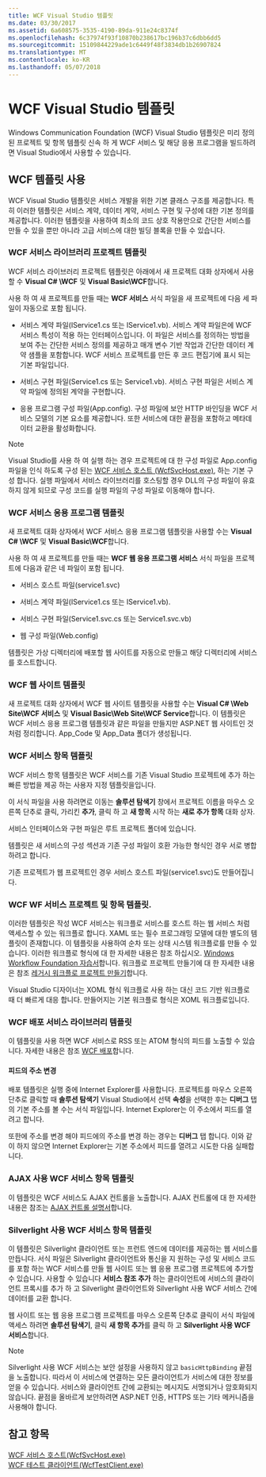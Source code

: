 ```yaml
---
title: WCF Visual Studio 템플릿
ms.date: 03/30/2017
ms.assetid: 6a608575-3535-4190-89da-911e24c8374f
ms.openlocfilehash: 6c37974f93f10870b238617bc196b37c6dbb6dd5
ms.sourcegitcommit: 15109844229ade1c6449f48f3834db1b26907824
ms.translationtype: MT
ms.contentlocale: ko-KR
ms.lasthandoff: 05/07/2018
---
```

# <a name="wcf-visual-studio-templates"></a>WCF Visual Studio 템플릿
Windows Communication Foundation (WCF) Visual Studio 템플릿은 미리 정의 된 프로젝트 및 항목 템플릿 신속 하 게 WCF 서비스 및 해당 응용 프로그램을 빌드하려면 Visual Studio에서 사용할 수 있습니다.  
  
## <a name="using-the-wcf-templates"></a>WCF 템플릿 사용  
 WCF Visual Studio 템플릿은 서비스 개발을 위한 기본 클래스 구조를 제공합니다. 특히 이러한 템플릿은 서비스 계약, 데이터 계약, 서비스 구현 및 구성에 대한 기본 정의를 제공합니다. 이러한 템플릿을 사용하여 최소의 코드 상호 작용만으로 간단한 서비스를 만들 수 있을 뿐만 아니라 고급 서비스에 대한 빌딩 블록을 만들 수 있습니다.  
  
### <a name="wcf-service-library-project-template"></a>WCF 서비스 라이브러리 프로젝트 템플릿  
 WCF 서비스 라이브러리 프로젝트 템플릿은 아래에서 새 프로젝트 대화 상자에서 사용할 수 **Visual C# \WCF** 및 **Visual Basic\WCF**합니다.  
  
 사용 하 여 새 프로젝트를 만들 때는 **WCF 서비스** 서식 파일을 새 프로젝트에 다음 세 파일이 자동으로 포함 됩니다.  
  
-   서비스 계약 파일(IService1.cs 또는 IService1.vb). 서비스 계약 파일은에 WCF 서비스 특성이 적용 하는 인터페이스입니다. 이 파일은 서비스를 정의하는 방법을 보여 주는 간단한 서비스 정의를 제공하고 매개 변수 기반 작업과 간단한 데이터 계약 샘플을 포함합니다. WCF 서비스 프로젝트를 만든 후 코드 편집기에 표시 되는 기본 파일입니다.  
  
-   서비스 구현 파일(Service1.cs 또는 Service1.vb). 서비스 구현 파일은 서비스 계약 파일에 정의된 계약을 구현합니다.  
  
-   응용 프로그램 구성 파일(App.config). 구성 파일에 보안 HTTP 바인딩을 WCF 서비스 모델의 기본 요소를 제공합니다. 또한 서비스에 대한 끝점을 포함하고 메타데이터 교환을 활성화합니다.  
  
> [!NOTE]
>  Visual Studio를 사용 하 여 실행 하는 경우 프로젝트에 대 한 구성 파일로 App.config 파일을 인식 하도록 구성 된는 [WCF 서비스 호스트 (WcfSvcHost.exe)](../../../docs/framework/wcf/wcf-service-host-wcfsvchost-exe.md), 하는 기본 구성 합니다. 실행 파일에서 서비스 라이브러리를 호스팅할 경우 DLL의 구성 파일이 유효하지 않게 되므로 구성 코드를 실행 파일의 구성 파일로 이동해야 합니다.  
  
### <a name="wcf-service-application-template"></a>WCF 서비스 응용 프로그램 템플릿  
 새 프로젝트 대화 상자에서 WCF 서비스 응용 프로그램 템플릿을 사용할 수는 **Visual C# \WCF** 및 **Visual Basic\WCF**합니다.  
  
 사용 하 여 새 프로젝트를 만들 때는 **WCF 웹 응용 프로그램 서비스** 서식 파일을 프로젝트에 다음과 같은 네 파일이 포함 됩니다.  
  
-   서비스 호스트 파일(service1.svc)  
  
-   서비스 계약 파일(IService1.cs 또는 IService1.vb).  
  
-   서비스 구현 파일(Service1.svc.cs 또는 Service1.svc.vb)  
  
-   웹 구성 파일(Web.config)  
  
 템플릿은 가상 디렉터리에 배포할 웹 사이트를 자동으로 만들고 해당 디렉터리에 서비스를 호스트합니다.  
  
### <a name="wcf-web-site-template"></a>WCF 웹 사이트 템플릿  
 새 프로젝트 대화 상자에서 WCF 웹 사이트 템플릿을 사용할 수는 **Visual C# \Web Site\WCF 서비스** 및 **Visual Basic\Web Site\WCF Service**합니다. 이 템플릿은 WCF 서비스 응용 프로그램 템플릿과 같은 파일을 만들지만 ASP.NET 웹 사이트인 것처럼 정리합니다. App_Code 및 App_Data 폴더가 생성됩니다.  
  
### <a name="wcf-service-item-template"></a>WCF 서비스 항목 템플릿  
 WCF 서비스 항목 템플릿은 WCF 서비스를 기존 Visual Studio 프로젝트에 추가 하는 빠른 방법을 제공 하는 사용자 지정 템플릿을입니다.  
  
 이 서식 파일을 사용 하려면로 이동는 **솔루션 탐색기** 창에서 프로젝트 이름을 마우스 오른쪽 단추로 클릭, 가리킨 **추가**, 클릭 하 고 **새 항목** 시작 하는 **새로 추가 항목** 대화 상자.  
  
 서비스 인터페이스와 구현 파일은 루트 프로젝트 폴더에 있습니다.  
  
 템플릿은 새 서비스의 구성 섹션과 기존 구성 파일이 호환 가능한 형식인 경우 서로 병합하려고 합니다.  
  
 기존 프로젝트가 웹 프로젝트인 경우 서비스 호스트 파일(service1.svc)도 만들어집니다.  
  
### <a name="wcf-wf-service-project-and-item-template"></a>WCF WF 서비스 프로젝트 및 항목 템플릿.  
 이러한 템플릿은 작성 WCF 서비스는 워크플로 서비스를 호스트 하는 웹 서비스 처럼 액세스할 수 있는 워크플로 합니다. XAML 또는 필수 프로그래밍 모델에 대한 별도의 템플릿이 존재합니다. 이 템플릿을 사용하여 순차 또는 상태 시스템 워크플로를 만들 수 있습니다. 이러한 워크플로 형식에 대 한 자세한 내용은 참조 하십시오. [Windows Workflow Foundation 자습서](http://msdn.microsoft.com/library/e9705654-bd96-4b56-8d98-f1f118112d97)합니다. 워크플로 프로젝트 만들기에 대 한 자세한 내용은 참조 [레거시 워크플로 프로젝트 만들기](/visualstudio/workflow-designer/creating-legacy-workflow-projects)합니다.  
  
 Visual Studio 디자이너는 XOML 형식 워크플로 사용 하는 대신 코드 기반 워크플로 때 더 빠르게 대응 합니다. 만들어지는 기본 워크플로 형식은 XOML 워크플로입니다.  
  
### <a name="wcf-syndication-service-library-template"></a>WCF 배포 서비스 라이브러리 템플릿  
 이 템플릿을 사용 하면 WCF 서비스로 RSS 또는 ATOM 형식의 피드를 노출할 수 있습니다. 자세한 내용은 참조 [WCF 배포](../../../docs/framework/wcf/feature-details/wcf-syndication.md)합니다.  
  
#### <a name="changing-the-address-of-the-feed"></a>피드의 주소 변경  
 배포 템플릿은 실행 중에 Internet Explorer를 사용합니다. 프로젝트를 마우스 오른쪽 단추로 클릭할 때 **솔루션 탐색기** Visual Studio에서 선택 **속성**을 선택한 후는 **디버그** 탭의 기본 주소를 볼 수는 서식 파일입니다. Internet Explorer는 이 주소에서 피드를 열려고 합니다.  
  
 또한에 주소를 변경 해야 피드에의 주소를 변경 하는 경우는 **디버그** 탭 합니다. 이와 같이 하지 않으면 Internet Explorer는 기본 주소에서 피드를 열려고 시도한 다음 실패합니다.  
  
### <a name="ajax-enabled-wcf-service-item-template"></a>AJAX 사용 WCF 서비스 항목 템플릿  
 이 템플릿은 WCF 서비스도 AJAX 컨트롤을 노출합니다. AJAX 컨트롤에 대 한 자세한 내용은 참조는 [AJAX 컨트롤 설명서](http://go.microsoft.com/fwlink/?LinkId=96717)합니다.  
  
### <a name="silverlight-enabled-wcf-service-item-template"></a>Silverlight 사용 WCF 서비스 항목 템플릿  
 이 템플릿은 Silverlight 클라이언트 또는 프런트 엔드에 데이터를 제공하는 웹 서비스를 만듭니다. 서식 파일은 Silverlight 클라이언트와 통신을 지 원하는 구성 및 서비스 코드를 포함 하는 WCF 서비스를 만들 웹 사이트 또는 웹 응용 프로그램 프로젝트에 추가할 수 있습니다. 사용할 수 있습니다 **서비스 참조 추가** 하는 클라이언트에 서비스의 클라이언트 프록시를 추가 하 고 Silverlight 클라이언트와 Silverlight 사용 WCF 서비스 간에 데이터를 교환 합니다.  
  
 웹 사이트 또는 웹 응용 프로그램 프로젝트를 마우스 오른쪽 단추로 클릭이 서식 파일에 액세스 하려면 **솔루션 탐색기**, 클릭 **새 항목 추가**를 클릭 하 고 **Silverlight 사용 WCF 서비스**합니다.  
  
> [!NOTE]
>  Silverlight 사용 WCF 서비스는 보안 설정을 사용하지 않고 `basicHttpBinding` 끝점을 노출합니다. 따라서 이 서비스에 연결하는 모든 클라이언트가 서비스에 대한 정보를 얻을 수 있습니다. 서비스와 클라이언트 간에 교환되는 메시지도 서명되거나 암호화되지 않습니다. 끝점을 올바르게 보안하려면 ASP.NET 인증, HTTPS 또는 기타 메커니즘을 사용해야 합니다.  
  
## <a name="see-also"></a>참고 항목  
 [WCF 서비스 호스트(WcfSvcHost.exe)](../../../docs/framework/wcf/wcf-service-host-wcfsvchost-exe.md)  
 [WCF 테스트 클라이언트(WcfTestClient.exe)](../../../docs/framework/wcf/wcf-test-client-wcftestclient-exe.md)
